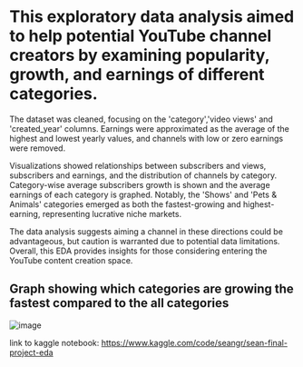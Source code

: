 
# This exploratory data analysis aimed to help potential YouTube channel creators by examining popularity, growth, and earnings of different categories. 
The dataset was cleaned, focusing on the 'category','video views' and 'created_year' columns. Earnings were approximated as the average of the highest and lowest yearly values, and channels with low or zero earnings were removed.

Visualizations showed relationships between subscribers and views, subscribers and earnings, and the distribution of channels by category. Category-wise average subscribers growth is shown and the average earnings of each category is graphed.
Notably, the 'Shows' and 'Pets & Animals' categories emerged as both the fastest-growing and highest-earning, representing lucrative niche markets.

The data analysis suggests aiming a channel in these directions could be advantageous, but caution is warranted due to potential data limitations. Overall, this EDA provides insights for those considering entering the YouTube content creation space.
## Graph showing which categories are growing the fastest compared to the all categories
![image](https://github.com/8GSean/edaProject/assets/107606977/9368d4ac-e00b-4ceb-9ebc-2d08c572824b)


link to kaggle notebook: https://www.kaggle.com/code/seangr/sean-final-project-eda
